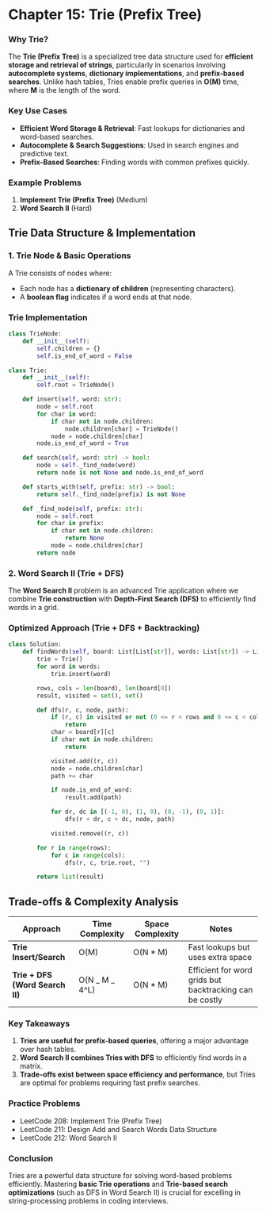 # **Chapter 15: Trie (Prefix Tree)**

### **Why Trie?**

The **Trie (Prefix Tree)** is a specialized tree data structure used for **efficient storage and retrieval of strings**, particularly in scenarios involving **autocomplete systems**, **dictionary implementations**, and **prefix-based searches**. Unlike hash tables, Tries enable prefix queries in **O(M)** time, where **M** is the length of the word.

### **Key Use Cases**

- **Efficient Word Storage & Retrieval**: Fast lookups for dictionaries and word-based searches.
- **Autocomplete & Search Suggestions**: Used in search engines and predictive text.
- **Prefix-Based Searches**: Finding words with common prefixes quickly.

### **Example Problems**

1. **Implement Trie (Prefix Tree)** (Medium)
2. **Word Search II** (Hard)

## **Trie Data Structure & Implementation**

### **1. Trie Node & Basic Operations**

A Trie consists of nodes where:

- Each node has a **dictionary of children** (representing characters).
- A **boolean flag** indicates if a word ends at that node.

### **Trie Implementation**

```python
class TrieNode:
    def __init__(self):
        self.children = {}
        self.is_end_of_word = False

class Trie:
    def __init__(self):
        self.root = TrieNode()

    def insert(self, word: str):
        node = self.root
        for char in word:
            if char not in node.children:
                node.children[char] = TrieNode()
            node = node.children[char]
        node.is_end_of_word = True

    def search(self, word: str) -> bool:
        node = self._find_node(word)
        return node is not None and node.is_end_of_word

    def starts_with(self, prefix: str) -> bool:
        return self._find_node(prefix) is not None

    def _find_node(self, prefix: str):
        node = self.root
        for char in prefix:
            if char not in node.children:
                return None
            node = node.children[char]
        return node
```

### **2. Word Search II (Trie + DFS)**

The **Word Search II** problem is an advanced Trie application where we combine **Trie construction** with **Depth-First Search (DFS)** to efficiently find words in a grid.

### **Optimized Approach (Trie + DFS + Backtracking)**

```python
class Solution:
    def findWords(self, board: List[List[str]], words: List[str]) -> List[str]:
        trie = Trie()
        for word in words:
            trie.insert(word)

        rows, cols = len(board), len(board[0])
        result, visited = set(), set()

        def dfs(r, c, node, path):
            if (r, c) in visited or not (0 <= r < rows and 0 <= c < cols):
                return
            char = board[r][c]
            if char not in node.children:
                return

            visited.add((r, c))
            node = node.children[char]
            path += char

            if node.is_end_of_word:
                result.add(path)

            for dr, dc in [(-1, 0), (1, 0), (0, -1), (0, 1)]:
                dfs(r + dr, c + dc, node, path)

            visited.remove((r, c))

        for r in range(rows):
            for c in range(cols):
                dfs(r, c, trie.root, "")

        return list(result)
```

## **Trade-offs & Complexity Analysis**

| Approach                        | Time Complexity | Space Complexity | Notes                                                   |
| ------------------------------- | --------------- | ---------------- | ------------------------------------------------------- |
| **Trie Insert/Search**          | O(M)            | O(N \* M)        | Fast lookups but uses extra space                       |
| **Trie + DFS (Word Search II)** | O(N _ M _ 4^L)  | O(N \* M)        | Efficient for word grids but backtracking can be costly |

### **Key Takeaways**

1. **Tries are useful for prefix-based queries**, offering a major advantage over hash tables.
2. **Word Search II combines Tries with DFS** to efficiently find words in a matrix.
3. **Trade-offs exist between space efficiency and performance**, but Tries are optimal for problems requiring fast prefix searches.

### **Practice Problems**

- LeetCode 208: Implement Trie (Prefix Tree)
- LeetCode 211: Design Add and Search Words Data Structure
- LeetCode 212: Word Search II

### **Conclusion**

Tries are a powerful data structure for solving word-based problems efficiently. Mastering **basic Trie operations** and **Trie-based search optimizations** (such as DFS in Word Search II) is crucial for excelling in string-processing problems in coding interviews.
